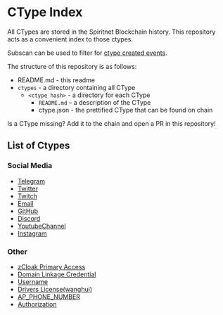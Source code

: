 # CType Index

All CTypes are stored in the Spiritnet Blockchain history.
This repository acts as a convenient index to those ctypes.

Subscan can be used to filter for [ctype created events](https://spiritnet.subscan.io/event?address=&module=ctype&event=ctypecreated&startDate=&endDate=&startBlock=&endBlock=&timeType=date&version=10620).

The structure of this repository is as follows:

* README.md - this readme
* `ctypes` - a directory containing all CType
  * `<ctype hash>` - a directory for each CType
    * `README.md` – a description of the CType
    * ctype.json - the prettified CType that can be found on chain

Is a CType missing? Add it to the chain and open a PR in this repository!

## List of Ctypes

### Social Media

* [Telegram](ctypes/0xcef8f3fe5aa7379faea95327942fd77287e1c144e3f53243e55705f11e890a4c/README.md)
* [Twitter](ctypes/0x47d04c42bdf7fdd3fc5a194bcaa367b2f4766a6b16ae3df628927656d818f420/README.md)
* [Twitch](ctypes/0x568ec5ffd7771c4677a5470771adcdea1ea4d6b566f060dc419ff133a0089d80/README.md)
* [Email](ctypes/0x3291bb126e33b4862d421bfaa1d2f272e6cdfc4f96658988fbcffea8914bd9ac/README.md)
* [GitHub](ctypes/0xad52bd7a8bd8a52e03181a99d2743e00d0a5e96fdc0182626655fcf0c0a776d0/README.md)
* [Discord](ctypes/0xd8c61a235204cb9e3c6acb1898d78880488846a7247d325b833243b46d923abe/README.md)
* [YoutubeChannel](ctypes/0x329a2a5861ea63c250763e5e4c4d4a18fe4470a31e541365c7fb831e5432b940/README.md)
* [Instagram](ctypes/0xa3cc696621b9fef5fc94a61078ceecadd957f18634ccff05b9030f274e376459/README.md)

### Other

* [zCloak Primary Access](ctypes/0x7f2ef721b292b9b7d678e9f82ab010e139600558df805bbc61a0041e60b61a18/README.md)
* [Domain Linkage Credential](ctypes/0x9d271c790775ee831352291f01c5d04c7979713a5896dcf5e81708184cc5c643/README.md)
* [Username](ctypes/0x05f099b888ddf3e8ef4fc690f12ca59d967bf934d58dda723921893cff0d8734/README.md)
* [Drivers License(wanghui)](ctypes/0x3112e1e3fb387e5eb6c109aa45afc7ed9df01f1c90a976a8b00585abf817ca82/README.md)
* [AP_PHONE_NUMBER](ctypes/0xbf3b6c97c5bd861ac002dec55581a3b38c5d913612d4a8686361f526a3cf5f15/README.md)
* [Authorization](ctypes/0xdf952230c87e7fbdc8503a394540c8e99029180611e7107c4eee33f67f57aa57/README.md)